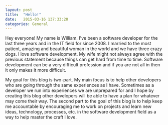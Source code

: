 ```yaml
---
layout: post
title:  "Hello!"
date:   2015-03-16 137:33:20
categories: General
---
```

Hey everyone! My name is William. I've been a software developer for the last three years and in the IT field for since 2008.
I married to the most patient, amazing and beautiful woman in the world and we have three crazy dogs. I love software development. 
My wife might not always agree with the previous statement because things can get hard from time to time. Software development can be a very difficult profession and if you are not all in then it only makes it more difficult.

My goal for this blog is two-part. My main focus is to help other developers who are going through the same experiences as I have. 
Sometimes as a developer we run into experiences we are unprepared for and I hope by creating this blog other developers will be able to have a plan for whatever may come their way. 
The second part to the goal of this blog is to help keep me accountable by encouraging me to work on projects and learn new ideas, technology, processes, etc. in the software development field 
as a way to help master the craft I love.